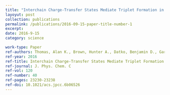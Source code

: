 ```yaml
---
title: "Interchain Charge-Transfer States Mediate Triplet Formation in Purified Conjugated Polymer Aggregates"
layoyut: post
collection: publications
permalink: /publications/2016-09-15-paper-title-number-1
excerpt: 
date: 2016-9-15
category: science

work-type: Paper
ref-authors: Thomas, Alan K., Brown, Hunter A., Datko, Benjamin D., Garcia-Galvez, Jose A., and Grey, John K.
ref-year: 2016
ref-title: Interchain Charge-Transfer States Mediate Triplet Formation in Purified Conjugated Polymer Aggregates
ref-journal: J. Phys. Chem. C
ref-vol: 120
ref-number: 40
ref-pages: 23230-23238 
ref-doi: 10.1021/acs.jpcc.6b06526
---
```

